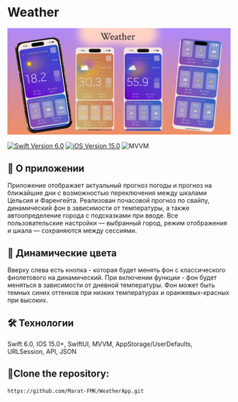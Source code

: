 
 # Weather 
<p align="center">
  <img src="https://github.com/Marat-FMK/WeatherApp/blob/main/Weather.jpg" alt="Weather app" width="1000"/>
</p>

<p align="left"> 
  <a href="https://swift.org"> <img src="https://img.shields.io/badge/Swift-6.0-mediumslateblue" alt="Swift Version 6.0" /></a> 
  <a href="https://developer.apple.com/ios/"> <img src="https://img.shields.io/badge/iOS-15.0%2B-indianred" alt="iOS Version 15.0"/></a> 
  <img src="https://img.shields.io/badge/MVVM-goldenrod" alt="MVVM" /> 
</p>

## 📱 О приложении
Приложение отображает актуальный прогноз погоды и прогноз на ближайшие дни с возможностью переключения между шкалами Цельсия и Фаренгейта. Реализован почасовой прогноз по свайпу, динамический фон в зависимости от температуры, а также автоопределение города с подсказками при вводе. Все пользовательские настройки — выбранный город, режим отображения и шкала — сохраняются между сессиями.

## 🧙 Динамические цвета
Вверху слева есть кнопка - которая будет менять фон с классического фиолетового на динамический. При включении функции - фон будет меняться в зависимости от дневной температуры. Фон может быть темных синих оттенков при низких температурах и оранжевых-красных при высоких.

## 🛠️ Технологии
Swift 6.0, IOS 15.0+, SwiftUI, MVVM, AppStorage/UserDefaults, URLSession, API, JSON

## 📂Clone the repository:
   ```bash
   https://github.com/Marat-FMK/WeatherApp.git

